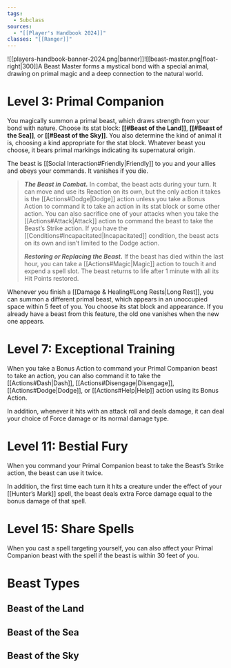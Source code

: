 ```yaml
---
tags:
  - Subclass
sources:
  - "[[Player's Handbook 2024]]"
classes: "[[Ranger]]"
---
```

![[players-handbook-banner-2024.png|banner]]![[beast-master.png|float-right|300]]A Beast Master forms a mystical bond with a special animal, drawing on primal magic and a deep connection to the natural world.
# Level 3: Primal Companion
You magically summon a primal beast, which draws strength from your bond with nature. Choose its stat block: **[[#Beast of the Land]]**, **[[#Beast of the Sea]]**, or **[[#Beast of the Sky]]**. You also determine the kind of animal it is, choosing a kind appropriate for the stat block. Whatever beast you choose, it bears primal markings indicating its supernatural origin.

The beast is [[Social Interaction#Friendly\|Friendly]] to you and your allies and obeys your commands. It vanishes if you die.
>**_The Beast in Combat._** In combat, the beast acts during your turn. It can move and use its Reaction on its own, but the only action it takes is the [[Actions#Dodge\|Dodge]] action unless you take a Bonus Action to command it to take an action in its stat block or some other action. You can also sacrifice one of your attacks when you take the [[Actions#Attack\|Attack]] action to command the beast to take the Beast’s Strike action. If you have the [[Conditions#Incapacitated\|Incapacitated]] condition, the beast acts on its own and isn’t limited to the Dodge action.
>
>**_Restoring or Replacing the Beast._** If the beast has died within the last hour, you can take a [[Actions#Magic\|Magic]] action to touch it and expend a spell slot. The beast returns to life after 1 minute with all its Hit Points restored.

Whenever you finish a [[Damage & Healing#Long Rests|Long Rest]], you can summon a different primal beast, which appears in an unoccupied space within 5 feet of you. You choose its stat block and appearance. If you already have a beast from this feature, the old one vanishes when the new one appears.
# Level 7: Exceptional Training
When you take a Bonus Action to command your Primal Companion beast to take an action, you can also command it to take the [[Actions#Dash\|Dash]], [[Actions#Disengage\|Disengage]], [[Actions#Dodge\|Dodge]], or [[Actions#Help\|Help]] action using its Bonus Action.

In addition, whenever it hits with an attack roll and deals damage, it can deal your choice of Force damage or its normal damage type.
# Level 11: Bestial Fury
When you command your Primal Companion beast to take the Beast’s Strike action, the beast can use it twice.

In addition, the first time each turn it hits a creature under the effect of your [[Hunter’s Mark]] spell, the beast deals extra Force damage equal to the bonus damage of that spell.
# Level 15: Share Spells
When you cast a spell targeting yourself, you can also affect your Primal Companion beast with the spell if the beast is within 30 feet of you.
# Beast Types
## Beast of the Land
## Beast of the Sea
## Beast of the Sky